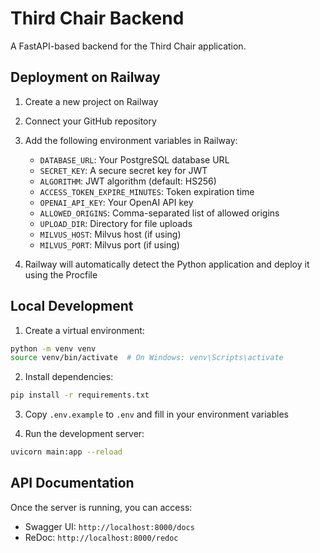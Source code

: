 # Third Chair Backend

A FastAPI-based backend for the Third Chair application.

## Deployment on Railway

1. Create a new project on Railway
2. Connect your GitHub repository
3. Add the following environment variables in Railway:
   - `DATABASE_URL`: Your PostgreSQL database URL
   - `SECRET_KEY`: A secure secret key for JWT
   - `ALGORITHM`: JWT algorithm (default: HS256)
   - `ACCESS_TOKEN_EXPIRE_MINUTES`: Token expiration time
   - `OPENAI_API_KEY`: Your OpenAI API key
   - `ALLOWED_ORIGINS`: Comma-separated list of allowed origins
   - `UPLOAD_DIR`: Directory for file uploads
   - `MILVUS_HOST`: Milvus host (if using)
   - `MILVUS_PORT`: Milvus port (if using)

4. Railway will automatically detect the Python application and deploy it using the Procfile

## Local Development

1. Create a virtual environment:
```bash
python -m venv venv
source venv/bin/activate  # On Windows: venv\Scripts\activate
```

2. Install dependencies:
```bash
pip install -r requirements.txt
```

3. Copy `.env.example` to `.env` and fill in your environment variables

4. Run the development server:
```bash
uvicorn main:app --reload
```

## API Documentation

Once the server is running, you can access:
- Swagger UI: `http://localhost:8000/docs`
- ReDoc: `http://localhost:8000/redoc`